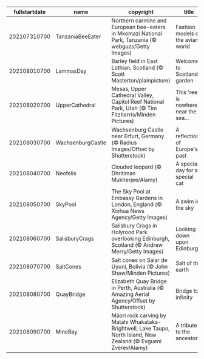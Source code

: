 |fullstartdate|name|copyright|title|image|
|--|--|--|--|--|
202107310700|TanzaniaBeeEater|Northern carmine and European bee-eaters in Mkomazi National Park, Tanzania (© webguzs/Getty Images)|Fashion models of the avian world|![](/en-US/2021/08/202107310700TanzaniaBeeEater.jpg)|
202108010700|LammasDay|Barley field in East Lothian, Scotland (© Scott Masterton/plainpicture)|Welcome to Scotland's garden|![](/en-US/2021/08/202108010700LammasDay.jpg)|
202108020700|UpperCathedral|Mesas, Upper Cathedral Valley, Capitol Reef National Park, Utah (© Tim Fitzharris/Minden Pictures)|This 'reef' is nowhere near the sea…|![](/en-US/2021/08/202108020700UpperCathedral.jpg)|
202108030700|WachsenburgCastle|Wachsenburg Castle near Erfurt, Germany (© Radius Images/Offset by Shutterstock)|A reflection of Europe's past|![](/en-US/2021/08/202108030700WachsenburgCastle.jpg)|
202108040700|Neofelis|Clouded leopard (© Dhritiman Mukherjee/Alamy)|A special day for a special cat|![](/en-US/2021/08/202108040700Neofelis.jpg)|
202108050700|SkyPool|The Sky Pool at Embassy Gardens in London, England (© Xinhua News Agency/Getty Images)|A swim in the sky|![](/en-US/2021/08/202108050700SkyPool.jpg)|
202108060700|SalisburyCrags|Salisbury Crags in Holyrood Park overlooking Edinburgh, Scotland (© Andrew Merry/Getty Images)|Looking down upon Edinburgh|![](/en-US/2021/08/202108060700SalisburyCrags.jpg)|
202108070700|SaltCones|Salt cones on Salar de Uyuni, Bolivia (© John Shaw/Minden Pictures)|Salt of the earth|![](/en-US/2021/08/202108070700SaltCones.jpg)|
202108080700|QuayBridge|Elizabeth Quay Bridge in Perth, Australia (© Amazing Aerial Agency/Offset by Shutterstock)|Bridge to infinity|![](/en-US/2021/08/202108080700QuayBridge.jpg)|
202108090700|MineBay|Māori rock carving by Matahi Whakataka-Brightwell, Lake Taupo, North Island, New Zealand (© Evgueni Zverev/Alamy)|A tribute to the ancestors|![](/en-US/2021/08/202108090700MineBay.jpg)|
